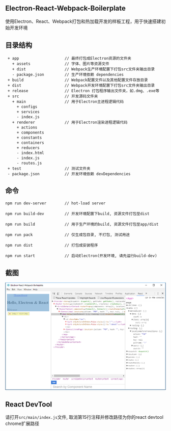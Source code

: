 ## Electron-React-Webpack-Boilerplate

使用Electron、React、Webpack打包和热加载开发的样板工程，用于快速搭建初始开发环境


## 目录结构

```
 + app                    // 最终打包成Electron资源的文件夹
   + assets               // 字体、图片等资源文件
   + dist                 // Webpack生产环境配置下打包src文件夹输出目录
   - package.json         // 生产环境依赖 dependencies
 + build                  // Webpack配置文件以及其他配置文件存放目录
 + dist                   // Webpack开发环境配置下打包src文件夹输出目录
 + release                // Electron 打包程序输出文件夹，如.dmg、.exe等
 + src                    // 开发源码文件夹
   + main                 // 用于Electron主进程逻辑代码
     + configs
     + services
     - index.js
   + renderer             // 用于Electron渲染进程逻辑代码
     + actions
     + components
     + constants
     + containers
     + reducers
     - index.html
     - index.js
     - routes.js
 + test                   // 测试文件夹
 - package.json           // 开发环境依赖 devDependencies
```

## 命令

```
npm run dev-server        // hot-load server

npm run build-dev         // 开发环境配置下build, 资源文件打包至dist

npm run build             // 用于生产环境的build, 资源文件打包至app/dist

npm run pack              // 仅生成包目录, 不打包, 测试用途

npm run dist              // 打包成安装程序

npm run start             // 启动Electron(开发环境, 请先运行build-dev)
```

## 截图

![Screenshot](./screenshot.png)


## React DevTool

请打开`src/main/index.js`文件, 取消第15行注释并修改路径为你的react devtool chrome扩展路径
